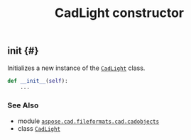 ﻿---
title: CadLight constructor
second_title: Aspose.CAD for Python via .NET API References
description: 
type: docs
weight: 10
url: /python-net/aspose.cad.fileformats.cad.cadobjects/cadlight/__init__/
is_root: false
---

## __init__ {#}

Initializes a new instance of the [`CadLight`](/cad/python-net/aspose.cad.fileformats.cad.cadobjects/cadlight) class.



```python
def __init__(self):
    ...
```





### See Also
* module [`aspose.cad.fileformats.cad.cadobjects`](../../)
* class [`CadLight`](/cad/python-net/aspose.cad.fileformats.cad.cadobjects/cadlight)
